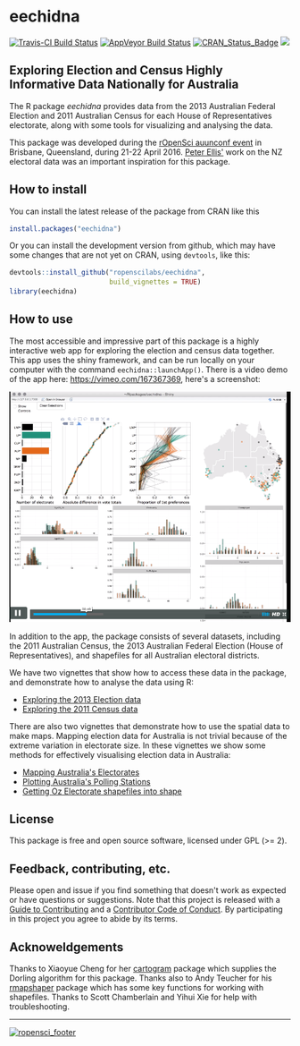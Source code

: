 
<!-- README.md is generated from README.Rmd. Please edit that file -->
eechidna
========

[![Travis-CI Build Status](https://travis-ci.org/ropenscilabs/eechidna.svg?branch=master)](https://travis-ci.org/ropenscilabs/eechidna) [![AppVeyor Build Status](https://ci.appveyor.com/api/projects/status/github/ropenscilabs/eechidna?branch=master&svg=true)](https://ci.appveyor.com/project/ropenscilabs/eechidna) [![CRAN\_Status\_Badge](http://www.r-pkg.org/badges/version/eechidna)](http://cran.r-project.org/package=eechidna) [![](http://cranlogs.r-pkg.org/badges/grand-total/eechidna)](http://cran.rstudio.com/web/packages/eechidna/index.html)

Exploring Election and Census Highly Informative Data Nationally for Australia
------------------------------------------------------------------------------

The R package *eechidna* provides data from the 2013 Australian Federal Election and 2011 Australian Census for each House of Representatives electorate, along with some tools for visualizing and analysing the data.

This package was developed during the [rOpenSci auunconf event](http://auunconf.ropensci.org/) in Brisbane, Queensland, during 21-22 April 2016. [Peter Ellis'](https://github.com/ellisp/) work on the NZ electoral data was an important inspiration for this package.

How to install
--------------

You can install the latest release of the package from CRAN like this

``` r
install.packages("eechidna")
```

Or you can install the development version from github, which may have some changes that are not yet on CRAN, using `devtools`, like this:

``` r
devtools::install_github("ropenscilabs/eechidna", 
                         build_vignettes = TRUE)
library(eechidna)
```

How to use
----------

The most accessible and impressive part of this package is a highly interactive web app for exploring the election and census data together. This app uses the shiny framework, and can be run locally on your computer with the command `eechidna::launchApp()`. There is a video demo of the app here: <https://vimeo.com/167367369>, here's a screenshot:

![](README_video_screenshot.png)

In addition to the app, the package consists of several datasets, including the 2011 Australian Census, the 2013 Australian Federal Election (House of Representatives), and shapefiles for all Australian electoral districts.

We have two vignettes that show how to access these data in the package, and demonstrate how to analyse the data using R:

-   [Exploring the 2013 Election data](https://cran.r-project.org/web/packages/eechidna/vignettes/exploring-election-data.html)
-   [Exploring the 2011 Census data](https://cran.r-project.org/web/packages/eechidna/vignettes/exploring-census-data.html)

There are also two vignettes that demonstrate how to use the spatial data to make maps. Mapping election data for Australia is not trivial because of the extreme variation in electorate size. In these vignettes we show some methods for effectively visualising election data in Australia:

-   [Mapping Australia's Electorates](https://cran.r-project.org/web/packages/eechidna/vignettes/plotting-electorates.html)
-   [Plotting Australia's Polling Stations](https://cran.r-project.org/web/packages/eechidna/vignettes/plotting-polling-stns.html)
-   [Getting Oz Electorate shapefiles into shape](https://cran.r-project.org/web/packages/eechidna/vignettes/getting-ozShapefiles.html)

License
-------

This package is free and open source software, licensed under GPL (&gt;= 2).

Feedback, contributing, etc.
----------------------------

Please open and issue if you find something that doesn't work as expected or have questions or suggestions. Note that this project is released with a [Guide to Contributing](CONTRIBUTING.md) and a [Contributor Code of Conduct](CONDUCT.md). By participating in this project you agree to abide by its terms.

Acknoweldgements
----------------

Thanks to Xiaoyue Cheng for her [cartogram](https://github.com/chxy/cartogram) package which supplies the Dorling algorithm for this package. Thanks also to Andy Teucher for his [rmapshaper](https://github.com/ateucher/rmapshaper) package which has some key functions for working with shapefiles. Thanks to Scott Chamberlain and Yihui Xie for help with troubleshooting.

------------------------------------------------------------------------

[![ropensci\_footer](http://ropensci.org/public_images/github_footer.png)](http://ropensci.org)
